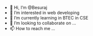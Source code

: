 - 👋 Hi, I’m @Besuraj
- 👀 I’m interested in web developing 
- 🌱 I’m currently learning in BTEC in CSE
- 💞️ I’m looking to collaborate on ...
- 📫 How to reach me ...

<!---
Besuraj/Besuraj is a ✨ special ✨ repository because its `README.md` (this file) appears on your GitHub profile.
You can click the Preview link to take a look at your changes.
--->
